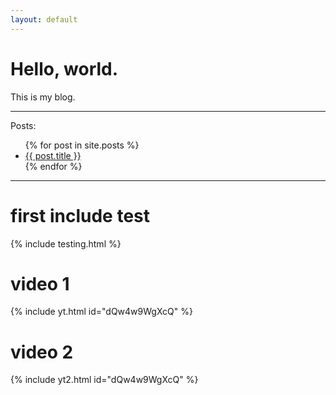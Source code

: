 ```yaml
---
layout: default
---
```


# Hello, world.
This is my blog.

***
Posts:
<ul>
    {% for post in site.posts %}
<li>
    <a href="{{ post.url }}">{{ post.title }}</a>
</li>
    {% endfor %}
</ul>

---

# first include test
{% include testing.html %}

# video 1
{% include yt.html id="dQw4w9WgXcQ" %}

# video 2
{% include yt2.html id="dQw4w9WgXcQ" %}
